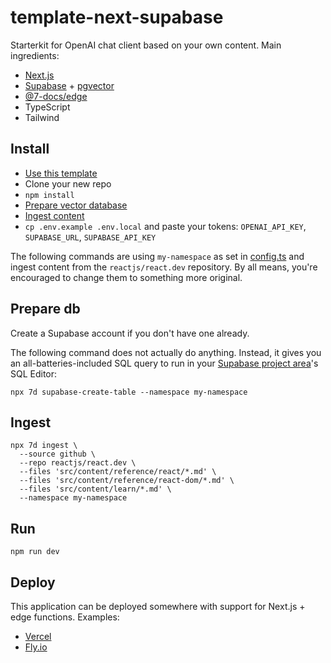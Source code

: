 # template-next-supabase

Starterkit for OpenAI chat client based on your own content. Main ingredients:

- [Next.js](https://nextjs.org)
- [Supabase](https://supabase.com) + [pgvector](https://supabase.com/docs/guides/database/extensions/pgvector)
- [@7-docs/edge](https://www.npmjs.com/package/@7-docs/edge)
- TypeScript
- Tailwind

## Install

- [Use this template](https://github.com/7-docs/template-next-supabase/generate)
- Clone your new repo
- `npm install`
- [Prepare vector database](#prepare)
- [Ingest content](#ingest)
- `cp .env.example .env.local` and paste your tokens: `OPENAI_API_KEY`, `SUPABASE_URL`, `SUPABASE_API_KEY`

The following commands are using `my-namespace` as set in [config.ts](./config.ts) and ingest content from the
`reactjs/react.dev` repository. By all means, you're encouraged to change them to something more original.

## Prepare db

Create a Supabase account if you don't have one already.

The following command does not actually do anything. Instead, it gives you an all-batteries-included SQL query to run in
your [Supabase project area](https://app.supabase.com/projects)'s SQL Editor:

```shell
npx 7d supabase-create-table --namespace my-namespace
```

## Ingest

```shell
npx 7d ingest \
  --source github \
  --repo reactjs/react.dev \
  --files 'src/content/reference/react/*.md' \
  --files 'src/content/reference/react-dom/*.md' \
  --files 'src/content/learn/*.md' \
  --namespace my-namespace
```

## Run

```shell
npm run dev
```

## Deploy

This application can be deployed somewhere with support for Next.js + edge functions. Examples:

- [Vercel](https://vercel.com)
- [Fly.io](https://fly.io)
